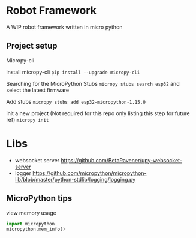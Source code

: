 # Robot Framework

A WIP robot framework written in micro python

## Project setup

Micropy-cli

install micropy-cli `pip install --upgrade micropy-cli`

Searching for the MicroPython Stubs `micropy stubs search esp32` and select the latest firmware

Add stubs `micropy stubs add esp32-micropython-1.15.0`

init a new project (Not required for this repo only listing this step for future ref) `micropy init`

# Libs

- websocket server https://github.com/BetaRavener/upy-websocket-server
- logger https://github.com/micropython/micropython-lib/blob/master/python-stdlib/logging/logging.py

## MicroPython tips

view memory usage

```python
import micropython
micropython.mem_info()
```
